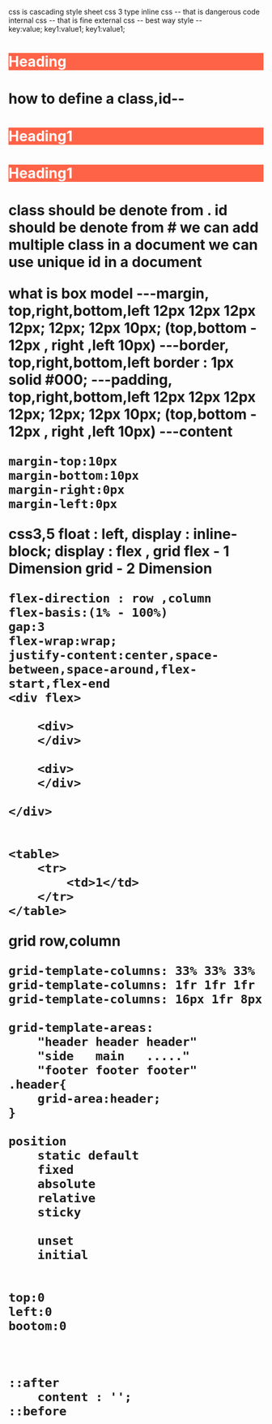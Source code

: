 css is cascading style sheet
css 3 type 
    inline css -- that is dangerous code
    internal css -- that is fine
    external css -- best way
 style --   
    key:value;
    key1:value1;
    key1:value1;
<h1 style='background-color:tomato;color:white'>Heading<h1>

<head>
    <style>
        .heading-1{
            background-color:tomato;
            color:white
        }
        #heading-1{
            background-color:tomato;
            color:white
        }
    </style>
</head>

how to define a class,id--
    <h1 class="heading-1">Heading1<h1>
    <h1 id="heading-1">Heading1<h1>
class should be denote from .
id should be denote from #
we can add multiple class in a document
we can use unique id in a document

<head>
    <link>
</head>
what is box model
    ---margin, top,right,bottom,left
        12px 12px 12px 12px;
        12px;
        12px 10px; (top,bottom - 12px , right ,left 10px)
    ---border, top,right,bottom,left
        border : 1px solid #000;
    ---padding, top,right,bottom,left
        12px 12px 12px 12px;
        12px;
        12px 10px; (top,bottom - 12px , right ,left 10px)
    ---content


    margin-top:10px
    margin-bottom:10px
    margin-right:0px
    margin-left:0px

css3,5
float : left,
display : inline-block;
display : flex , grid
            flex - 1 Dimension
            grid - 2 Dimension

    flex-direction : row ,column
    flex-basis:(1% - 100%)
    gap:3
    flex-wrap:wrap;
    justify-content:center,space-between,space-around,flex-start,flex-end
    <div flex>
        
        <div>
        </div>

        <div>
        </div>

    </div>


    <table>
        <tr>
            <td>1</td>
        </tr>
    </table>

grid
    row,column

    grid-template-columns: 33% 33% 33%
    grid-template-columns: 1fr 1fr 1fr
    grid-template-columns: 16px 1fr 8px

    grid-template-areas:
        "header header header"
        "side   main   ....."
        "footer footer footer"
    .header{
        grid-area:header;
    }

    position
        static default
        fixed
        absolute
        relative
        sticky

        unset
        initial


    top:0
    left:0
    bootom:0



    ::after
        content : '';
    ::before

